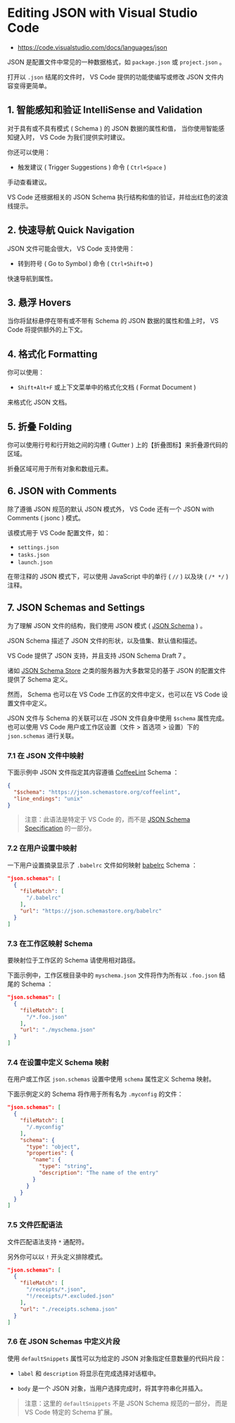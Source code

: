 # Editing JSON with Visual Studio Code

- <https://code.visualstudio.com/docs/languages/json>

JSON 是配置文件中常见的一种数据格式，如 `package.json` 或 `project.json` 。

打开以 `.json` 结尾的文件时， VS Code 提供的功能使编写或修改 JSON 文件内容变得更简单。

## 1. 智能感知和验证 IntelliSense and Validation

对于具有或不具有模式 ( Schema ) 的 JSON 数据的属性和值，
当你使用智能感知键入时， VS Code 为我们提供实时建议。

你还可以使用：

- 触发建议 ( Trigger Suggestions ) 命令 ( `Ctrl+Space` )

手动查看建议。

VS Code 还根据相关的 JSON Schema 执行结构和值的验证，并给出红色的波浪线提示。

## 2. 快速导航 Quick Navigation

JSON 文件可能会很大， VS Code 支持使用：

- 转到符号 ( Go to Symbol ) 命令 ( `Ctrl+Shift+O` )

快速导航到属性。

## 3. 悬浮 Hovers

当你将鼠标悬停在带有或不带有 Schema 的 JSON 数据的属性和值上时，
VS Code 将提供额外的上下文。

## 4. 格式化 Formatting

你可以使用：

- `Shift+Alt+F` 或上下文菜单中的格式化文档 ( Format Document )

来格式化 JSON 文档。

## 5. 折叠 Folding

你可以使用行号和行开始之间的沟槽 ( Gutter ) 上的【折叠图标】来折叠源代码的区域。

折叠区域可用于所有对象和数组元素。

## 6. JSON with Comments

除了遵循 JSON 规范的默认 JSON 模式外，
VS Code 还有一个 JSON with Comments ( jsonc ) 模式。

该模式用于 VS Code 配置文件，如：

- `settings.json`
- `tasks.json`
- `launch.json`

在带注释的 JSON 模式下，可以使用 JavaScript 中的单行 ( `//` ) 以及块 ( `/* */` ) 注释。

## 7. JSON Schemas and Settings

为了理解 JSON 文件的结构，我们使用 JSON 模式 ( [JSON Schema] ) 。

[JSON Schema]: https://json-schema.org/

JSON Schema 描述了 JSON 文件的形状，以及值集、默认值和描述。

VS Code 提供了 JSON 支持，并且支持 JSON Schema Draft 7 。

诸如 [JSON Schema Store] 之类的服务器为大多数常见的基于 JSON 的配置文件提供了 Schema 定义。

[JSON Schema Store]: https://www.schemastore.org

然而， Schema 也可以在 VS Code 工作区的文件中定义，也可以在 VS Code 设置文件中定义。

JSON 文件与 Schema 的关联可以在 JSON 文件自身中使用 `$schema` 属性完成。
也可以使用 VS Code 用户或工作区设置（文件 > 首选项 > 设置）下的 `json.schemas` 进行关联。

### 7.1 在 JSON 文件中映射

下面示例中 JSON 文件指定其内容遵循 [CoffeeLint] Schema ：

[CoffeeLint]: http://www.coffeelint.org/

```json
{
  "$schema": "https://json.schemastore.org/coffeelint",
  "line_endings": "unix"
}
```

> 注意：此语法是特定于 VS Code 的，而不是 [JSON Schema Specification] 的一部分。

[JSON Schema Specification]: https://json-schema.org/latest/json-schema-core.html#rfc.section.7

### 7.2 在用户设置中映射

一下用户设置摘录显示了 `.babelrc` 文件如何映射 [babelrc] Schema ：

[babelrc]: https://babeljs.io/docs/en/config-files

```json
"json.schemas": [
  {
    "fileMatch": [
      "/.babelrc"
    ],
    "url": "https://json.schemastore.org/babelrc"
  }
]
```

### 7.3 在工作区映射 Schema

要映射位于工作区的 Schema 请使用相对路径。

下面示例中，工作区根目录中的 `myschema.json` 文件将作为所有以 `.foo.json` 结尾的 Schema ：

```json
"json.schemas": [
  {
    "fileMatch": [
      "/*.foo.json"
    ],
    "url": "./myschema.json"
  }
]
```

### 7.4 在设置中定义 Schema 映射

在用户或工作区 `json.schemas` 设置中使用 `schema` 属性定义 Schema 映射。

下面示例定义的 Schema 将作用于所有名为 `.myconfig` 的文件：

```json
"json.schemas": [
  {
    "fileMatch": [
      "/.myconfig"
    ],
    "schema": {
      "type": "object",
      "properties": {
        "name": {
          "type": "string",
          "description": "The name of the entry"
        }
      }
    }
  }
]
```

### 7.5 文件匹配语法

文件匹配语法支持 `*` 通配符。

另外你可以以 `!` 开头定义排除模式。

```json
"json.schemas": [
  {
    "fileMatch": [
      "/receipts/*.json",
      "!/receipts/*.excluded.json"
    ],
    "url": "./receipts.schema.json"
  }
]
```

### 7.6 在 JSON Schemas 中定义片段

使用 `defaultSnippets` 属性可以为给定的 JSON 对象指定任意数量的代码片段：

- `label` 和 `description` 将显示在完成选择对话框中。

- `body` 是一个 JSON 对象，当用户选择完成时，将其字符串化并插入。

> 注意：这里的 `defaultSnippets` 不是 JSON Schema 规范的一部分，
> 而是 VS Code 特定的 Schema 扩展。
